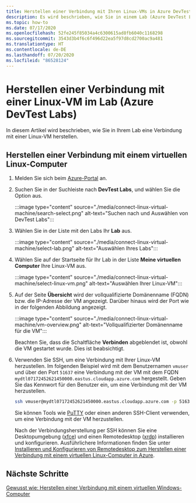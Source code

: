 ```yaml
---
title: Herstellen einer Verbindung mit Ihren Linux-VMs in Azure DevTest Labs
description: Es wird beschrieben, wie Sie in einem Lab (Azure DevTest Labs) eine Verbindung mit Ihrer Linux-VM herstellen.
ms.topic: how-to
ms.date: 07/17/2020
ms.openlocfilehash: 52fe245f85034a4c6300615ad8fb6040c1168298
ms.sourcegitcommit: 3543d3b4f6c6f496d22ea5f97d8cd2700ac9a481
ms.translationtype: HT
ms.contentlocale: de-DE
ms.lasthandoff: 07/20/2020
ms.locfileid: "86528124"
---
```

# <a name="connect-to-a-linux-vm-in-your-lab-azure-devtest-labs"></a>Herstellen einer Verbindung mit einer Linux-VM im Lab (Azure DevTest Labs)
In diesem Artikel wird beschrieben, wie Sie in Ihrem Lab eine Verbindung mit einer Linux-VM herstellen. 

## <a name="connect-to-a-linux-vm"></a>Herstellen einer Verbindung mit einem virtuellen Linux-Computer
1. Melden Sie sich beim [Azure-Portal](https://portal.azure.com) an.
1. Suchen Sie in der Suchleiste nach **DevTest Labs**, und wählen Sie die Option aus. 

    :::image type="content" source="./media/connect-linux-virtual-machine/search-select.png" alt-text="Suchen nach und Auswählen von DevTest Labs":::    
1. Wählen Sie in der Liste mit den Labs Ihr **Lab** aus.

    :::image type="content" source="./media/connect-linux-virtual-machine/select-lab.png" alt-text="Auswählen Ihres Labs":::            
1. Wählen Sie auf der Startseite für Ihr Lab in der Liste **Meine virtuellen Computer** Ihre Linux-VM aus. 

    :::image type="content" source="./media/connect-linux-virtual-machine/select-linux-vm.png" alt-text="Auswählen Ihrer Linux-VM":::        
5. Auf der Seite **Übersicht** wird der vollqualifizierte Domänenname (FQDN) bzw. die IP-Adresse der VM angezeigt. Darüber hinaus wird der Port wie in der folgenden Abbildung angezeigt.

    :::image type="content" source="./media/connect-linux-virtual-machine/vm-overview.png" alt-text="Vollqualifizierter Domänenname für die VM":::    

    Beachten Sie, dass die Schaltfläche **Verbinden** abgeblendet ist, obwohl die VM gestartet wurde. Dies ist beabsichtigt.
6.  Verwenden Sie SSH, um eine Verbindung mit Ihrer Linux-VM herzustellen. Im folgenden Beispiel wird mit dem Benutzernamen `vmuser` und über den Port `51637` eine Verbindung mit der VM mit dem FQDN `mydtl07172452621450000.eastus.cloudapp.azure.com` hergestellt. Geben Sie das Kennwort für den Benutzer ein, um eine Verbindung mit der VM herzustellen. 

    ```bash
    ssh vmuser@mydtl07172452621450000.eastus.cloudapp.azure.com -p 51637
    ```

    Sie können Tools wie [PuTTY](https://www.putty.org/) oder einen anderen SSH-Client verwenden, um eine Verbindung mit der VM herzustellen. 

    Nach der Verbindungsherstellung per SSH können Sie eine Desktopumgebung ([xfce](https://www.xfce.org)) und einen Remotedesktop ([xrdp](http://xrdp.org)) installieren und konfigurieren.  Ausführlichere Informationen finden Sie unter [Installieren und Konfigurieren von Remotedesktop zum Herstellen einer Verbindung mit einem virtuellen Linux-Computer in Azure](../virtual-machines/linux/use-remote-desktop.md). 

## <a name="next-steps"></a>Nächste Schritte
[Gewusst wie: Herstellen einer Verbindung mit einem virtuellen Windows-Computer](connect-windows-virtual-machine.md)
